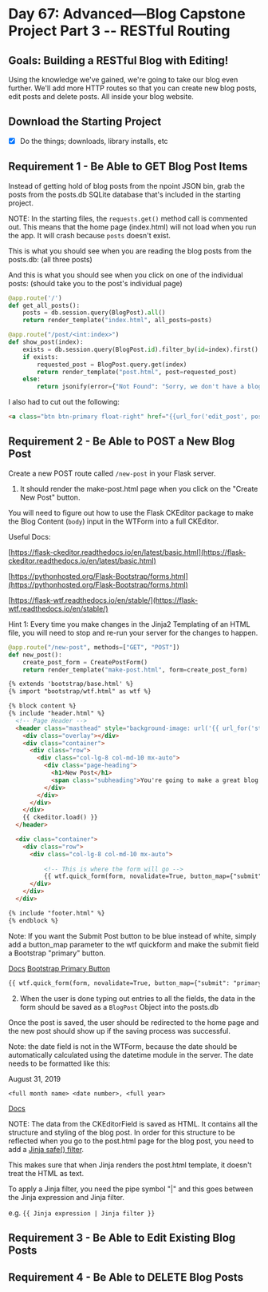 # Day 67: Advanced—Blog Capstone Project Part 3 -- RESTful Routing

## Goals: Building a RESTful Blog with Editing!
Using the knowledge we've gained, we're going to take our blog even further. We'll add more HTTP routes so that you can create new blog posts, edit posts and delete posts. All inside your blog website. 

## Download the Starting Project

- [x] Do the things; downloads, library installs, etc

## Requirement 1 - Be Able to GET Blog Post Items
Instead of getting hold of blog posts from the npoint JSON bin, grab the posts from the posts.db SQLite database that's included in the starting project.

NOTE: In the starting files, the `requests.get()` method call is commented out. This means that the home page (index.html) will not load when you run the app. It will crash because `posts` doesn't exist.

This is what you should see when you are reading the blog posts from the posts.db: (all three posts)

And this is what you should see when you click on one of the individual posts: (should take you to the post's individual page)

```py
@app.route('/')
def get_all_posts():
    posts = db.session.query(BlogPost).all()
    return render_template("index.html", all_posts=posts)

@app.route("/post/<int:index>")
def show_post(index):
    exists = db.session.query(BlogPost.id).filter_by(id=index).first() is not None
    if exists:
        requested_post = BlogPost.query.get(index)
        return render_template("post.html", post=requested_post)
    else:
        return jsonify(error={"Not Found": "Sorry, we don't have a blog with that index."}), 404
```

I also had to cut out the following:
```html
<a class="btn btn-primary float-right" href="{{url_for('edit_post', post_id=post.id)}}">Edit Post</a>
```

## Requirement 2 - Be Able to POST a New Blog Post
Create a new POST route called `/new-post` in your Flask server.

1. It should render the make-post.html page when you click on the "Create New Post" button.

You will need to figure out how to use the Flask CKEditor package to make the Blog Content (`body`) input in the WTForm into a full CKEditor.

Useful Docs:

[https://flask-ckeditor.readthedocs.io/en/latest/basic.html](https://flask-ckeditor.readthedocs.io/en/latest/basic.html)

[https://pythonhosted.org/Flask-Bootstrap/forms.html](https://pythonhosted.org/Flask-Bootstrap/forms.html)

[https://flask-wtf.readthedocs.io/en/stable/](https://flask-wtf.readthedocs.io/en/stable/)

Hint 1: Every time you make changes in the Jinja2 Templating of an HTML file, you will need to stop and re-run your server for the changes to happen.

```py
@app.route("/new-post", methods=["GET", "POST"])
def new_post():
    create_post_form = CreatePostForm()
    return render_template("make-post.html", form=create_post_form)
```

```html
{% extends 'bootstrap/base.html' %}
{% import "bootstrap/wtf.html" as wtf %}

{% block content %}
{% include "header.html" %}
  <!-- Page Header -->
  <header class="masthead" style="background-image: url('{{ url_for('static', filename='img/edit-bg.jpg')}}')">
    <div class="overlay"></div>
    <div class="container">
      <div class="row">
        <div class="col-lg-8 col-md-10 mx-auto">
          <div class="page-heading">
            <h1>New Post</h1>
            <span class="subheading">You're going to make a great blog post!</span>
          </div>
        </div>
      </div>
    </div>
    {{ ckeditor.load() }}
  </header>

  <div class="container">
    <div class="row">
      <div class="col-lg-8 col-md-10 mx-auto">
        
          <!-- This is where the form will go -->
          {{ wtf.quick_form(form, novalidate=True, button_map={"submit": "primary"}) }}
      </div>
    </div>
  </div>

{% include "footer.html" %}
{% endblock %}
```

Note: If you want the Submit Post button to be blue instead of white, simply add a button_map parameter to the wtf quickform and make the submit field a Bootstrap "primary" button.

[Docs](https://pythonhosted.org/Flask-Bootstrap/forms.html#form-macro-reference)
[Bootstrap Primary Button](https://getbootstrap.com/docs/4.0/components/buttons/)

```html
{{ wtf.quick_form(form, novalidate=True, button_map={"submit": "primary"}) }}
```

2. When the user is done typing out entries to all the fields, the data in the form should be saved as a `BlogPost` Object into the posts.db

Once the post is saved, the user should be redirected to the home page and the new post should show up if the saving process was successful.

Note: the date field is not in the WTForm, because the date should be automatically calculated using the datetime module in the server. The date needs to be formatted like this:

August 31, 2019

`<full month name> <date number>, <full year>`

[Docs](https://www.w3schools.com/python/python_datetime.asp)

NOTE: The data from the CKEditorField is saved as HTML. It contains all the structure and styling of the blog post. In order for this structure to be reflected when you go to the post.html page for the blog post, you need to add a [Jinja safe() filter](https://jinja.palletsprojects.com/en/2.11.x/templates/#safe).

This makes sure that when Jinja renders the post.html template, it doesn't treat the HTML as text.

To apply a Jinja filter, you need the pipe symbol "|" and this goes between the Jinja expression and Jinja filter.

e.g. `{‌{ Jinja expression | Jinja filter }}`

## Requirement 3 - Be Able to Edit Existing Blog Posts


























## Requirement 4 - Be Able to DELETE Blog Posts